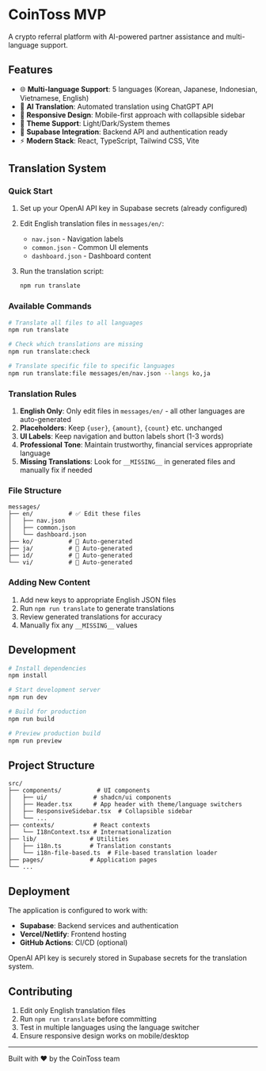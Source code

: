 # CoinToss MVP

A crypto referral platform with AI-powered partner assistance and multi-language support.

## Features

- 🌐 **Multi-language Support**: 5 languages (Korean, Japanese, Indonesian, Vietnamese, English)
- 🤖 **AI Translation**: Automated translation using ChatGPT API  
- 📱 **Responsive Design**: Mobile-first approach with collapsible sidebar
- 🎨 **Theme Support**: Light/Dark/System themes
- 🔐 **Supabase Integration**: Backend API and authentication ready
- ⚡ **Modern Stack**: React, TypeScript, Tailwind CSS, Vite

## Translation System

### Quick Start

1. Set up your OpenAI API key in Supabase secrets (already configured)

2. Edit English translation files in `messages/en/`:
   - `nav.json` - Navigation labels
   - `common.json` - Common UI elements  
   - `dashboard.json` - Dashboard content

3. Run the translation script:
   ```bash
   npm run translate
   ```

### Available Commands

```bash
# Translate all files to all languages
npm run translate

# Check which translations are missing
npm run translate:check

# Translate specific file to specific languages  
npm run translate:file messages/en/nav.json --langs ko,ja
```

### Translation Rules

1. **English Only**: Only edit files in `messages/en/` - all other languages are auto-generated
2. **Placeholders**: Keep `{user}`, `{amount}`, `{count}` etc. unchanged
3. **UI Labels**: Keep navigation and button labels short (1-3 words)
4. **Professional Tone**: Maintain trustworthy, financial services appropriate language
5. **Missing Translations**: Look for `__MISSING__` in generated files and manually fix if needed

### File Structure

```
messages/
├── en/          # ✅ Edit these files
│   ├── nav.json
│   ├── common.json
│   └── dashboard.json
├── ko/          # 🤖 Auto-generated
├── ja/          # 🤖 Auto-generated
├── id/          # 🤖 Auto-generated
└── vi/          # 🤖 Auto-generated
```

### Adding New Content

1. Add new keys to appropriate English JSON files
2. Run `npm run translate` to generate translations
3. Review generated translations for accuracy
4. Manually fix any `__MISSING__` values

## Development

```bash
# Install dependencies
npm install

# Start development server
npm run dev

# Build for production
npm run build

# Preview production build
npm run preview
```

## Project Structure

```
src/
├── components/          # UI components
│   ├── ui/             # shadcn/ui components
│   ├── Header.tsx      # App header with theme/language switchers
│   ├── ResponsiveSidebar.tsx  # Collapsible sidebar
│   └── ...
├── contexts/           # React contexts
│   └── I18nContext.tsx # Internationalization
├── lib/               # Utilities
│   ├── i18n.ts        # Translation constants
│   └── i18n-file-based.ts  # File-based translation loader
├── pages/             # Application pages
└── ...
```

## Deployment

The application is configured to work with:
- **Supabase**: Backend services and authentication
- **Vercel/Netlify**: Frontend hosting  
- **GitHub Actions**: CI/CD (optional)

OpenAI API key is securely stored in Supabase secrets for the translation system.

## Contributing

1. Edit only English translation files
2. Run `npm run translate` before committing
3. Test in multiple languages using the language switcher
4. Ensure responsive design works on mobile/desktop

---

Built with ❤️ by the CoinToss team